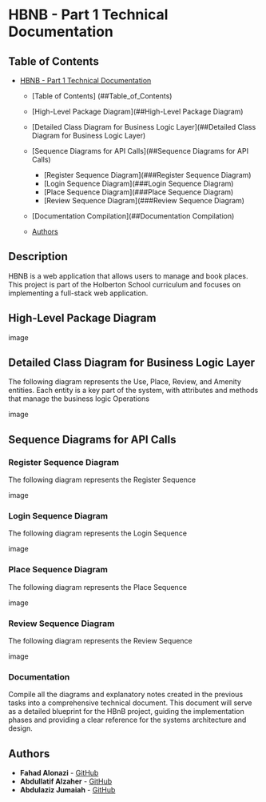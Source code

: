 # HBNB - Part 1 Technical Documentation

## Table of Contents
- [HBNB - Part 1 Technical Documentation](#hbnb---part-1)
  - [Table of Contents] (##Table_of_Contents)
  - [High-Level Package Diagram](##High-Level Package Diagram)
  - [Detailed Class Diagram for Business Logic Layer](##Detailed Class Diagram for Business Logic Layer)
  - [Sequence Diagrams for API Calls](##Sequence Diagrams for API Calls)
	- [Register Sequence Diagram](###Register Sequence Diagram)
	- [Login Sequence Diagram](###Login Sequence Diagram)
	- [Place Sequence Diagram](###Place Sequence Diagram)
	- [Review Sequence Diagram](###Review Sequence Diagram)

  - [Documentation Compilation](##Documentation Compilation)
  - [Authors](#authors)

## Description
HBNB is a web application that allows users to manage and book places. This project is part of the Holberton School curriculum and focuses on implementing a full-stack web application.

## High-Level Package Diagram

image

## Detailed Class Diagram for Business Logic Layer
The following diagram represents the Use, Place, Review, and Amenity entities. Each entity is a key part of the system, with attributes and methods that manage the business logic Operations

image


## Sequence Diagrams for API Calls

### Register Sequence Diagram

The following diagram represents the Register Sequence

image

### Login Sequence Diagram

The following diagram represents the Login Sequence

image

### Place Sequence Diagram

The following diagram represents the Place Sequence

image

### Review Sequence Diagram

The following diagram represents the Review Sequence

image

### Documentation
Compile all the diagrams and explanatory notes created in the previous tasks into a comprehensive technical document. This document will serve as a detailed blueprint for the HBnB project, guiding the implementation phases and providing a clear reference for the systems architecture and design.


## Authors
- **Fahad Alonazi** - [GitHub](https://github.com/Froot1)
- **Abdullatif Alzaher** - [GitHub](https://github.com/)
- **Abdulaziz Jumaiah** - [GitHub](https://github.com/)

